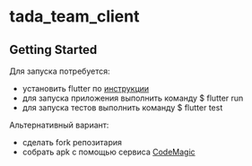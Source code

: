 # tada_team_client

## Getting Started

Для запуска потребуется:
* установить flutter по [инструкции](https://flutter.dev/docs/get-started/install)
* для запуска приложения выполнить команду $ flutter run
* для запуска тестов выполнить команду $ flutter test

Альтернативный вариант:
* сделать fork репозитария
* собрать apk с помощью сервиса [CodeMagic](https://codemagic.io)
